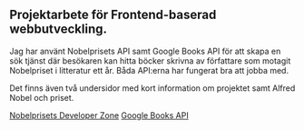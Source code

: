 ## Projektarbete för Frontend-baserad webbutveckling.

Jag har använt Nobelprisets API samt Google Books API för att skapa en sök tjänst där besökaren kan hitta böcker skrivna av författare som motagit Nobelpriset i litteratur ett år.
Båda API:erna har fungerat bra att jobba med.

Det finns även två undersidor med kort information om projektet samt Alfred Nobel och priset.

[Nobelprisets Developer Zone](https://www.nobelprize.org/about/developer-zone-2/)
[Google Books API](https://developers.google.com/books)
